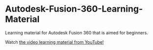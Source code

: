 # Autodesk-Fusion-360-Learning-Material
Learning material for Autodesk Fusion 360 that is aimed for beginners.

Watch [the video learning material from YouTube!](https://www.youtube.com/watch?v=RXca2c84BjY)
